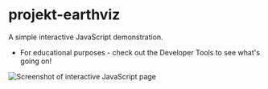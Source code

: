 # projekt-earthviz
A simple interactive JavaScript demonstration. 
* For educational purposes - check out the Developer Tools to see what's going on!

![Screenshot of interactive JavaScript page](https://docs.google.com/drawings/d/10f-NYcwxCm2bM_FevuAym7hh5n7R7yTmghebr_cS2SU/pub?w=826&h=438)
